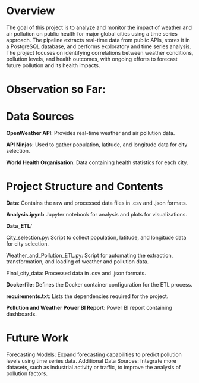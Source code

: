 # Overview
The goal of this project is to analyze and monitor the impact of weather and air pollution on public health for major global cities using a time series approach. The pipeline extracts real-time data from public APIs, stores it in a PostgreSQL database, and performs exploratory and time series analysis. The project focuses on identifying correlations between weather conditions, pollution levels, and health outcomes, with ongoing efforts to forecast future pollution and its health impacts.

# Observation so Far:


# Data Sources

__OpenWeather API__: Provides real-time weather and air pollution data.

__API Ninjas__: Used to gather population, latitude, and longitude data for city selection.

__World Health Organisation__: Data containing health statistics for each city. 

# Project Structure and Contents

__Data__: Contains the raw and processed data files in .csv and .json formats.

__Analysis.ipynb__ Jupyter notebook for analysis and plots for visualizations.

__Data_ETL__/

City_selection.py: Script to collect population, latitude, and longitude data for city selection.

Weather_and_Pollution_ETL.py: Script for automating the extraction, transformation, and loading of weather and pollution data.

Final_city_data: Processed data in .csv and .json formats.

__Dockerfile__: Defines the Docker container configuration for the ETL process.

__requirements.txt__: Lists the dependencies required for the project.

__Pollution and Weather Power BI Report__: Power BI report containing dashboards.


# Future Work

Forecasting Models: Expand forecasting capabilities to predict pollution levels using time series data.
Additional Data Sources: Integrate more datasets, such as industrial activity or traffic, to improve the analysis of pollution factors.
